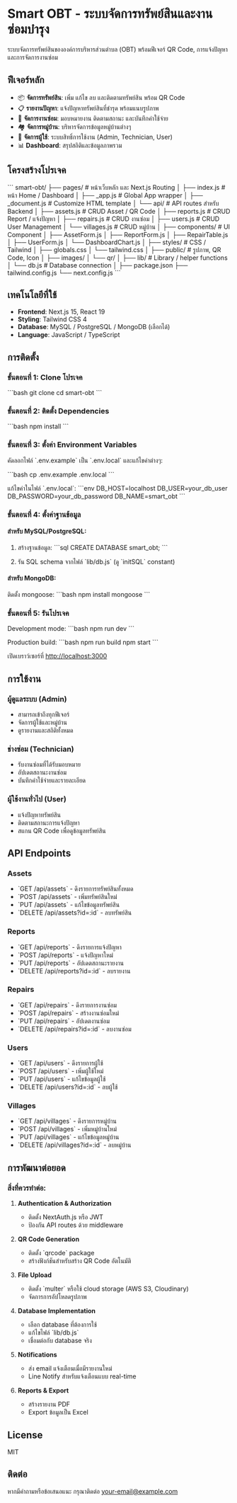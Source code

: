 # Smart OBT - ระบบจัดการทรัพย์สินและงานซ่อมบำรุง

ระบบจัดการทรัพย์สินขององค์การบริหารส่วนตำบล (OBT) พร้อมฟีเจอร์ QR Code, การแจ้งปัญหา และการจัดการงานซ่อม

## ฟีเจอร์หลัก

- 📦 **จัดการทรัพย์สิน**: เพิ่ม แก้ไข ลบ และติดตามทรัพย์สิน พร้อม QR Code
- 📋 **รายงานปัญหา**: แจ้งปัญหาทรัพย์สินที่ชำรุด พร้อมแนบรูปภาพ
- 🔧 **จัดการงานซ่อม**: มอบหมายงาน ติดตามสถานะ และบันทึกค่าใช้จ่าย
- 🏘️ **จัดการหมู่บ้าน**: บริหารจัดการข้อมูลหมู่บ้านต่างๆ
- 👥 **จัดการผู้ใช้**: ระบบสิทธิ์การใช้งาน (Admin, Technician, User)
- 📊 **Dashboard**: สรุปสถิติและข้อมูลภาพรวม

## โครงสร้างโปรเจค

\`\`\`
smart-obt/
├── pages/                 # หน้าเว็บหลัก และ Next.js Routing
│   ├── index.js          # หน้า Home / Dashboard
│   ├── _app.js           # Global App wrapper
│   ├── _document.js      # Customize HTML template
│   └── api/              # API routes สำหรับ Backend
│       ├── assets.js     # CRUD Asset / QR Code
│       ├── reports.js    # CRUD Report / แจ้งปัญหา
│       ├── repairs.js    # CRUD งานซ่อม
│       ├── users.js      # CRUD User Management
│       └── villages.js   # CRUD หมู่บ้าน
│
├── components/           # UI Component
│   ├── AssetForm.js
│   ├── ReportForm.js
│   ├── RepairTable.js
│   ├── UserForm.js
│   └── DashboardChart.js
│
├── styles/               # CSS / Tailwind
│   ├── globals.css
│   └── tailwind.css
│
├── public/               # รูปภาพ, QR Code, Icon
│   ├── images/
│   └── qr/
│
├── lib/                  # Library / helper functions
│   └── db.js            # Database connection
│
├── package.json
├── tailwind.config.js
└── next.config.js
\`\`\`

## เทคโนโลยีที่ใช้

- **Frontend**: Next.js 15, React 19
- **Styling**: Tailwind CSS 4
- **Database**: MySQL / PostgreSQL / MongoDB (เลือกได้)
- **Language**: JavaScript / TypeScript

## การติดตั้ง

### ขั้นตอนที่ 1: Clone โปรเจค

\`\`\`bash
git clone <repository-url>
cd smart-obt
\`\`\`

### ขั้นตอนที่ 2: ติดตั้ง Dependencies

\`\`\`bash
npm install
\`\`\`

### ขั้นตอนที่ 3: ตั้งค่า Environment Variables

คัดลอกไฟล์ \`.env.example\` เป็น \`.env.local\` และแก้ไขค่าต่างๆ:

\`\`\`bash
cp .env.example .env.local
\`\`\`

แก้ไขค่าในไฟล์ \`.env.local\`:
\`\`\`env
DB_HOST=localhost
DB_USER=your_db_user
DB_PASSWORD=your_db_password
DB_NAME=smart_obt
\`\`\`

### ขั้นตอนที่ 4: ตั้งค่าฐานข้อมูล

#### สำหรับ MySQL/PostgreSQL:

1. สร้างฐานข้อมูล:
\`\`\`sql
CREATE DATABASE smart_obt;
\`\`\`

2. รัน SQL schema จากไฟล์ \`lib/db.js\` (ดู \`initSQL\` constant)

#### สำหรับ MongoDB:

ติดตั้ง mongoose:
\`\`\`bash
npm install mongoose
\`\`\`

### ขั้นตอนที่ 5: รันโปรเจค

Development mode:
\`\`\`bash
npm run dev
\`\`\`

Production build:
\`\`\`bash
npm run build
npm start
\`\`\`

เปิดเบราว์เซอร์ที่ [http://localhost:3000](http://localhost:3000)

## การใช้งาน

### ผู้ดูแลระบบ (Admin)
- สามารถเข้าถึงทุกฟีเจอร์
- จัดการผู้ใช้และหมู่บ้าน
- ดูรายงานและสถิติทั้งหมด

### ช่างซ่อม (Technician)
- รับงานซ่อมที่ได้รับมอบหมาย
- อัปเดตสถานะงานซ่อม
- บันทึกค่าใช้จ่ายและรายละเอียด

### ผู้ใช้งานทั่วไป (User)
- แจ้งปัญหาทรัพย์สิน
- ติดตามสถานะการแจ้งปัญหา
- สแกน QR Code เพื่อดูข้อมูลทรัพย์สิน

## API Endpoints

### Assets
- \`GET /api/assets\` - ดึงรายการทรัพย์สินทั้งหมด
- \`POST /api/assets\` - เพิ่มทรัพย์สินใหม่
- \`PUT /api/assets\` - แก้ไขข้อมูลทรัพย์สิน
- \`DELETE /api/assets?id=:id\` - ลบทรัพย์สิน

### Reports
- \`GET /api/reports\` - ดึงรายการแจ้งปัญหา
- \`POST /api/reports\` - แจ้งปัญหาใหม่
- \`PUT /api/reports\` - อัปเดตสถานะรายงาน
- \`DELETE /api/reports?id=:id\` - ลบรายงาน

### Repairs
- \`GET /api/repairs\` - ดึงรายการงานซ่อม
- \`POST /api/repairs\` - สร้างงานซ่อมใหม่
- \`PUT /api/repairs\` - อัปเดตงานซ่อม
- \`DELETE /api/repairs?id=:id\` - ลบงานซ่อม

### Users
- \`GET /api/users\` - ดึงรายการผู้ใช้
- \`POST /api/users\` - เพิ่มผู้ใช้ใหม่
- \`PUT /api/users\` - แก้ไขข้อมูลผู้ใช้
- \`DELETE /api/users?id=:id\` - ลบผู้ใช้

### Villages
- \`GET /api/villages\` - ดึงรายการหมู่บ้าน
- \`POST /api/villages\` - เพิ่มหมู่บ้านใหม่
- \`PUT /api/villages\` - แก้ไขข้อมูลหมู่บ้าน
- \`DELETE /api/villages?id=:id\` - ลบหมู่บ้าน

## การพัฒนาต่อยอด

### สิ่งที่ควรทำต่อ:

1. **Authentication & Authorization**
   - ติดตั้ง NextAuth.js หรือ JWT
   - ป้องกัน API routes ด้วย middleware

2. **QR Code Generation**
   - ติดตั้ง \`qrcode\` package
   - สร้างฟังก์ชันสำหรับสร้าง QR Code อัตโนมัติ

3. **File Upload**
   - ติดตั้ง \`multer\` หรือใช้ cloud storage (AWS S3, Cloudinary)
   - จัดการการอัปโหลดรูปภาพ

4. **Database Implementation**
   - เลือก database ที่ต้องการใช้
   - แก้ไขไฟล์ \`lib/db.js\`
   - เชื่อมต่อกับ database จริง

5. **Notifications**
   - ส่ง email แจ้งเตือนเมื่อมีรายงานใหม่
   - Line Notify สำหรับแจ้งเตือนแบบ real-time

6. **Reports & Export**
   - สร้างรายงาน PDF
   - Export ข้อมูลเป็น Excel

## License

MIT

## ติดต่อ

หากมีคำถามหรือข้อเสนอแนะ กรุณาติดต่อ [your-email@example.com](mailto:your-email@example.com)
